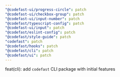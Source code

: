 ```yaml
---
"@codefast-ui/progress-circle": patch
"@codefast-ui/checkbox-group": patch
"@codefast-ui/input-number": patch
"@codefast/typescript-config": patch
"@codefast-ui/input": patch
"@codefast/eslint-config": patch
"@codefast/style-guide": patch
"codefast": patch
"@codefast/hooks": patch
"@codefast/cli": patch
"@codefast/ui": patch
---
```


feat(cli): add `codefast` CLI package with initial features
